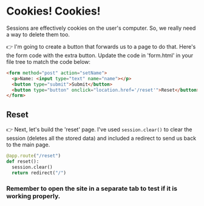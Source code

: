 # Cookies! Cookies!

Sessions are effectively cookies on the user's computer. So, we really need a way to delete them too.

👉 I'm going to create a button that forwards us to a page to do that. Here's the form code with the extra button. Update the code in 'form.html' in your file tree to match the code below:


```html
<form method="post" action="setName">
  <p>Name: <input type="text" name="name"></p>
  <button type="submit">Submit</button>
  <button type="button" onclick="location.href='/reset'">Reset</button>
</form>

```

## Reset
👉 Next, let's build the 'reset' page.  I've used `session.clear()` to clear the session (deletes all the stored data) and included a redirect to send us back to the main page.

```python
@app.route("/reset")
def reset():
  session.clear()
  return redirect("/")

```

### Remember to open the site in a separate tab to test if it is working properly.